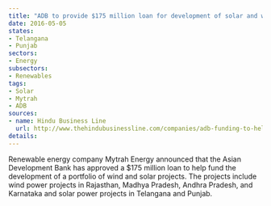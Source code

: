 ```yaml
---
title: "ADB to provide $175 million loan for development of solar and wind projects across various states"
date: 2016-05-05
states:
- Telangana
- Punjab
sectors:
- Energy
subsectors:
- Renewables
tags:
- Solar
- Mytrah
- ADB
sources:
- name: Hindu Business Line
  url: http://www.thehindubusinessline.com/companies/adb-funding-to-help-mytrah-energy-to-take-up-wind-solar-projects/article8532597.ece
details:
---
```


Renewable energy company Mytrah Energy announced that the Asian Development Bank has approved a $175 million loan to help fund the development of a portfolio of wind and solar projects. The projects include wind power projects in Rajasthan, Madhya Pradesh, Andhra Pradesh, and Karnataka and solar power projects in Telangana and Punjab.

